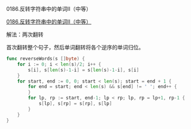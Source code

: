 0186.反转字符串中的单词II（中等）

[0186.反转字符串中的单词II（中等）](https://leetcode.cn/problems/reverse-words-in-a-string-ii/)



解法：两次翻转



首次翻转整个句子，然后单词翻转将各个逆序的单词归位。



```go
func reverseWords(s []byte) {
	for i := 0; i < len(s)/2; i++ {
		s[i], s[len(s)-1-i] = s[len(s)-1-i], s[i]
	}
	for start, end := 0, 0; start < len(s); start = end + 1 {
		for end = start; end < len(s) && s[end] != ' '; end++ {
		}
		for lp, rp := start, end-1; lp < rp; lp, rp = lp+1, rp-1 {
			s[lp], s[rp] = s[rp], s[lp]
		}
	}
}
```


